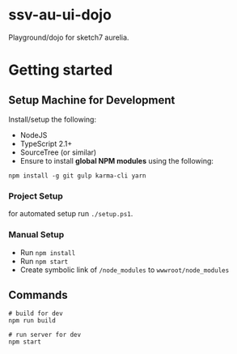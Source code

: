 # ssv-au-ui-dojo
Playground/dojo for sketch7 aurelia.

# Getting started

## Setup Machine for Development
Install/setup the following:

- NodeJS
- TypeScript 2.1+
- SourceTree (or similar)
- Ensure to install **global NPM modules** using the following:

```shell
npm install -g git gulp karma-cli yarn
```

### Project Setup
for automated setup run `./setup.ps1`.

### Manual Setup
- Run `npm install`
- Run `npm start`
- Create symbolic link of `/node_modules` to `wwwroot/node_modules`

## Commands

```shell
# build for dev
npm run build

# run server for dev
npm start
```
